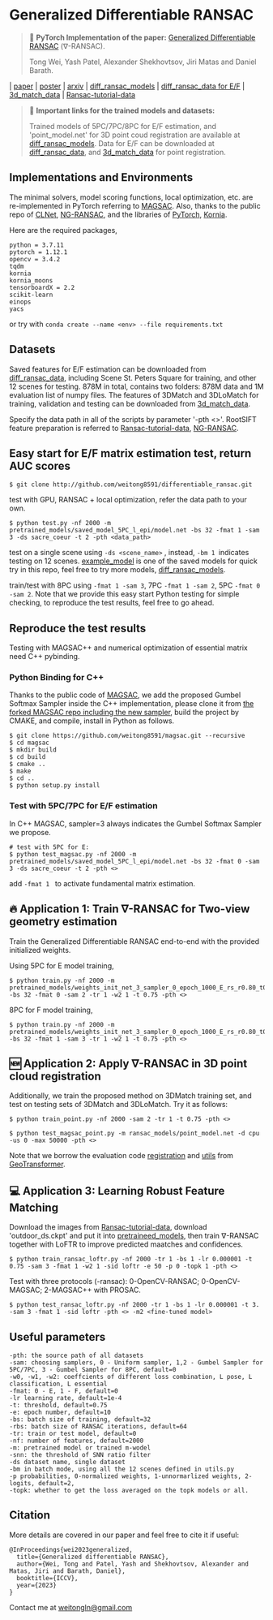 # Generalized Differentiable RANSAC 

>:newspaper: **PyTorch Implementation of the paper:**
[Generalized Differentiable RANSAC](https://openaccess.thecvf.com/content/ICCV2023/papers/Wei_Generalized_Differentiable_RANSAC_ICCV_2023_paper.pdf) ($\nabla$-RANSAC).
>
>Tong Wei, Yash Patel, Alexander Shekhovtsov, Jiri Matas and Daniel Barath.

| [paper](https://openaccess.thecvf.com/content/ICCV2023/papers/Wei_Generalized_Differentiable_RANSAC_ICCV_2023_paper.pdf) | [poster](https://cmp.felk.cvut.cz/~weitong/nabla_ransac/poster_nabla_ransac.pdf) | [arxiv](https://arxiv.org/abs/2212.13185https://arxiv.org/abs/2212.1318) | [diff_ransac_models](https://cmp.felk.cvut.cz/~weitong/diff_ransac_models.zip) | [diff_ransac_data for E/F](https://cmp.felk.cvut.cz/~weitong/diff_ransac_data.zip) | [3d_match_data](https://cmp.felk.cvut.cz/~weitong/3d_match_data.zip) | [Ransac-tutorial-data](https://github.com/ducha-aiki/ransac-tutorial-2020-data) 

> :file_folder: **Important links for the trained models and datasets:**
>
>Trained models of 5PC/7PC/8PC for E/F estimation, and 'point_model.net' for 3D point coud registration are available at [diff_ransac_models](https://cmp.felk.cvut.cz/~weitong/diff_ransac_models.zip).
Data for E/F can be downloaded at [diff_ransac_data](https://cmp.felk.cvut.cz/~weitong/diff_ransac_data.zip), and [3d_match_data](https://cmp.felk.cvut.cz/~weitong/3d_match_data.zip) for point registration.
## Implementations and Environments
The minimal solvers, model scoring functions, local optimization, etc. are re-implemented in PyTorch referring to [MAGSAC](https://github.com/danini/magsac).
Also, thanks to the public repo of [CLNet](https://github.com/sailor-z/CLNet), [NG-RANSAC](https://github.com/vislearn/ngransac), and the libraries of
[PyTorch](https://pytorch.org/get-started/previous-versions/),
[Kornia](https://github.com/kornia/kornia).

Here are the required packages,
```
python = 3.7.11
pytorch = 1.12.1
opencv = 3.4.2
tqdm  
kornia
kornia_moons
tensorboardX = 2.2
scikit-learn
einops
yacs
```
or try with ```conda create --name <env> --file requirements.txt```


[comment]: <> (Example)

[comment]: <> (```)

[comment]: <> ($ conda create --name publish python==3.7.11)

[comment]: <> ($ conda install pytorch=1.12.1)

[comment]: <> ($ conda install pytorch-gpu=1.12.1 cudatoolkit=11.3)

[comment]: <> ($ conda install tqdm)

[comment]: <> ($ conda install tensorboardX)

[comment]: <> ($ conda install sklearn)

[comment]: <> (```)

## Datasets
Saved features for E/F estimation can be downloaded from [diff_ransac_data](https://cmp.felk.cvut.cz/~weitong/diff_ransac_data.zip), including Scene St. Peters Square for training, and other 12 scenes for testing.
878M in total, contains two folders: 878M data and 1M evaluation list of numpy files. 
The features of 3DMatch and 3DLoMatch for training, validation and testing can be downloaded from [3d_match_data](https://cmp.felk.cvut.cz/~weitong/3d_match_data.zip).

Specify the data path in all of the scripts by parameter '-pth <>'.
RootSIFT feature preparation is referred to [Ransac-tutorial-data](https://github.com/ducha-aiki/ransac-tutorial-2020-data), [NG-RANSAC](https://github.com/vislearn/ngransac).

[comment]: <> (Saved features and models can be downloaded from [here]&#40;https://cmp.felk.cvut.cz/~weitong/&#41;.)


## Easy start for E/F matrix estimation test, return AUC scores
```
$ git clone http://github.com/weitong8591/differentiable_ransac.git 
```
test with GPU, RANSAC + local optimization, refer the data path to your own.
```
$ python test.py -nf 2000 -m pretrained_models/saved_model_5PC_l_epi/model.net -bs 32 -fmat 1 -sam 3 -ds sacre_coeur -t 2 -pth <data_path>
``` 
[comment]: <> ([0.5924076, 0.6333666, 0.67357635])
test on a single scene using ```-ds <scene_name>``` , instead, ```-bm 1 ```indicates testing on 12 scenes.
[example_model](pretrained_models/saved_model_5PC_l_epi/model.net) is one of the saved models for quick try in this repo, 
feel free to try more models, [diff_ransac_models](https://cmp.felk.cvut.cz/~weitong/diff_ransac_models.zip).

train/test with 8PC using ```-fmat 1 -sam 3```, 7PC ```-fmat 1 -sam 2```, 5PC ```-fmat 0 -sam 2```.
Note that we provide this easy start Python testing for simple checking, to reproduce the test results, feel free to go ahead.
## Reproduce the test results
Testing with MAGSAC++ and numerical optimization of essential matrix need C++ pybinding. 
### Python Binding for C++ 
Thanks to the public code of [MAGSAC](https://github.com/danini/magsac.git), we add the proposed Gumbel Softmax Sampler 
inside the C++ implementation, please clone it from [the forked MAGSAC repo including the new sampler](https://github.com/weitong8591/magsac.git), build the project by CMAKE, and compile, install in Python as follows.
```
$ git clone https://github.com/weitong8591/magsac.git --recursive
$ cd magsac
$ mkdir build
$ cd build
$ cmake ..
$ make
$ cd ..
$ python setup.py install
```
### Test with 5PC/7PC for E/F estimation
In C++ MAGSAC, sampler=3 always indicates the Gumbel Softmax Sampler we propose.

```
# test with 5PC for E:
$ python test_magsac.py -nf 2000 -m pretrained_models/saved_model_5PC_l_epi/model.net -bs 32 -fmat 0 -sam 3 -ds sacre_coeur -t 2 -pth <>
```
add ```-fmat 1 ``` to activate fundamental matrix estimation.

## :fire: Application 1: Train $\nabla$-RANSAC for Two-view geometry estimation
Train the Generalized Differentiable RANSAC end-to-end with the provided initialized weights.

 Using 5PC for E model training, 
```
$ python train.py -nf 2000 -m pretrained_models/weights_init_net_3_sampler_0_epoch_1000_E_rs_r0.80_t0.00_w1_1.00_.net -bs 32 -fmat 0 -sam 2 -tr 1 -w2 1 -t 0.75 -pth <>
```
 8PC for F model training, 
```
$ python train.py -nf 2000 -m pretrained_models/weights_init_net_3_sampler_0_epoch_1000_E_rs_r0.80_t0.00_w1_1.00_.net -bs 32 -fmat 1 -sam 3 -tr 1 -w2 1 -t 0.75 -pth <>
```
## :new: Application 2: Apply $\nabla$-RANSAC in 3D point cloud registration
Additionally, we train the proposed method on 3DMatch training set, and test on testing sets of 3DMatch and 3DLoMatch. Try it as follows:
```
$ python train_point.py -nf 2000 -sam 2 -tr 1 -t 0.75 -pth <>
```

```
$ python test_magsac_point.py -m ransac_models/point_model.net -d cpu -us 0 -max 50000 -pth <>
```
Note that we borrow the evaluation code [registration](registration_utils.py) and [utils](geotransformer/utils/pointcloud.py) from [GeoTransformer](https://arxiv.org/pdf/2202.06688.pdf).

## :computer: Application 3: Learning Robust Feature Matching

Download the images from [Ransac-tutorial-data](https://github.com/ducha-aiki/ransac-tutorial-2020-data), download 'outdoor_ds.ckpt' and put it into [pretraineed_models](pretraineed_models/), then train $\nabla$-RANSAC together with LoFTR to improve predicted maatches and confidences.
```
$ python train_ransac_loftr.py -nf 2000 -tr 1 -bs 1 -lr 0.000001 -t 0.75 -sam 3 -fmat 1 -w2 1 -sid loftr -e 50 -p 0 -topk 1 -pth <>
```
Test with three protocols (-ransac): 0-OpenCV-RANSAC; 0-OpenCV-MAGSAC; 2-MAGSAC++ with PROSAC.

```
$ python test_ransac_loftr.py -nf 2000 -tr 1 -bs 1 -lr 0.000001 -t 3. -sam 3 -fmat 1 -sid loftr -pth <> -m2 <fine-tuned model>
```
## Useful parameters
```
-pth: the source path of all datasets
-sam: choosing samplers, 0 - Uniform sampler, 1,2 - Gumbel Sampler for 5PC/7PC, 3 - Gumbel Sampler for 8PC, default=0
-w0, -w1, -w2: coeffcients of different loss combination, L pose, L classification, L essential
-fmat: 0 - E, 1 - F, default=0
-lr learning rate, default=1e-4
-t: threshold, default=0.75
-e: epoch number, default=10
-bs: batch size of training, default=32
-rbs: batch size of RANSAC iterations, default=64
-tr: train or test model, default=0
-nf: number of features, default=2000
-m: pretrained model or trained m-wodel
-snn: the threshold of SNN ratio filter
-ds dataset name, single dataset
-bm in batch mode, using all the 12 scenes defined in utils.py
-p probabilities, 0-normalized weights, 1-unnormarlized weights, 2-logits, default=2, 
-topk: whether to get the loss averaged on the topk models or all.
```

## Citation
More details are covered in our paper and feel free to cite it if useful:
```
@InProceedings{wei2023generalized,
  title={Generalized differentiable RANSAC},
  author={Wei, Tong and Patel, Yash and Shekhovtsov, Alexander and Matas, Jiri and Barath, Daniel},
  booktitle={ICCV},
  year={2023}
}
```
Contact me at weitongln@gmail.com
